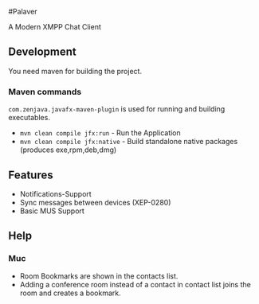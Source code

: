 #Palaver

A Modern XMPP Chat Client

## Development 
You need maven for building the project.

### Maven commands

`com.zenjava.javafx-maven-plugin` is used for running and building executables. 

* `mvn clean compile jfx:run` - Run the Application
* `mvn clean compile jfx:native` - Build standalone native packages (produces exe,rpm,deb,dmg)


## Features
- Notifications-Support
- Sync messages between devices (XEP-0280)
- Basic MUS Support


## Help
### Muc
- Room Bookmarks are shown in the contacts list. 
- Adding a conference room instead of a contact in contact list joins the room and creates a bookmark.
